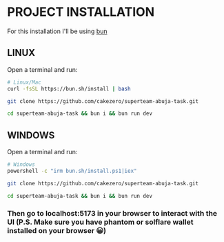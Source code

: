 # PROJECT INSTALLATION

For this installation I'll be using [bun](https://bun.sh)

## LINUX
Open a terminal and run:

```bash
# Linux/Mac
curl -fsSL https://bun.sh/install | bash

git clone https://github.com/cakezero/superteam-abuja-task.git

cd superteam-abuja-task && bun i && bun run dev
```

## WINDOWS
Open a terminal and run:

```bash
# Windows
powershell -c "irm bun.sh/install.ps1|iex"

git clone https://github.com/cakezero/superteam-abuja-task.git

cd superteam-abuja-task && bun i && bun run dev
```

### Then go to localhost:5173 in your browser to interact with the UI (P.S. Make sure you have phantom or solflare wallet installed on your browser 😀)
